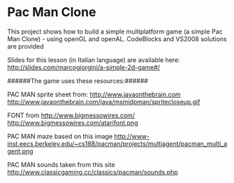 Pac Man Clone
====
This project shows how to build a simple multiplatform game (a simple Pac Man Clone) - using openGL and openAL. CodeBlocks and VS2008 solutions are provided

Slides for this lesson (in Italian language) are available here: http://slides.com/marcogiorgini/a-simple-2d-game#/

######The game uses these resources:######

PAC MAN sprite sheet from: http://www.javaonthebrain.com
http://www.javaonthebrain.com/java/msmidpman/spritecloseup.gif

FONT from http://www.bigmessowires.com/
http://www.bigmessowires.com/atarifont.png

PAC MAN maze based on this image
http://www-inst.eecs.berkeley.edu/~cs188/pacman/projects/multiagent/pacman_multi_agent.png

PAC MAN sounds taken from this site
http://www.classicgaming.cc/classics/pacman/sounds.php
